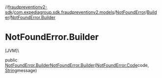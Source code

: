 //[fraudpreventionv2-sdk](../../../../index.md)/[com.expediagroup.sdk.fraudpreventionv2.models](../../index.md)/[NotFoundError](../index.md)/[Builder](index.md)/[NotFoundError.Builder](-not-found-error.-builder.md)

# NotFoundError.Builder

[JVM]\

public [NotFoundError.Builder](index.md)[NotFoundError.Builder](-not-found-error.-builder.md)([NotFoundError.Code](../-code/index.md)code, [String](https://docs.oracle.com/javase/8/docs/api/java/lang/String.html)message)
